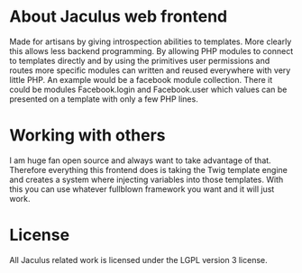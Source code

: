 # About Jaculus web frontend

Made for artisans by giving introspection abilities to templates. More clearly this allows less backend programming.
By allowing PHP modules to connect to templates directly and by using the primitives user permissions and routes more specific
modules can written and reused everywhere with very little PHP. An example would be a facebook module collection.
There it could be modules Facebook.login and Facebook.user which values can be presented on a template with only a few
PHP lines.

# Working with others

I am huge fan open source and always want to take advantage of that. Therefore everything this frontend does is taking
the Twig template engine and creates a system where injecting variables into those templates.
With this you can use whatever fullblown framework you want and it will just work.

# License

All Jaculus related work is licensed under the LGPL version 3 license. 